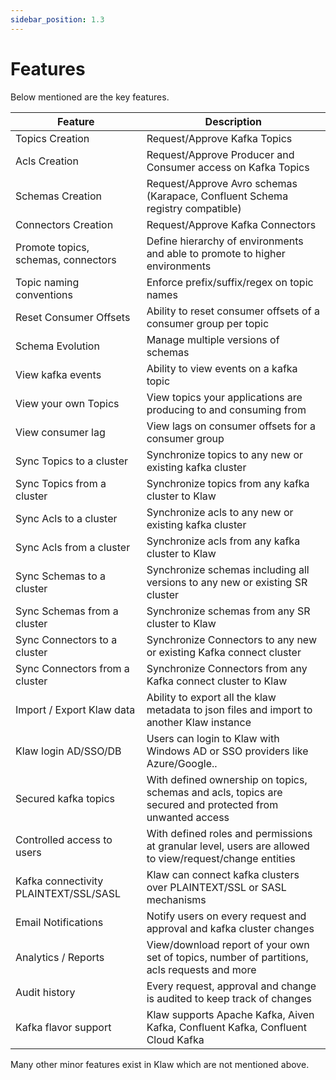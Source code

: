 ```yaml
---
sidebar_position: 1.3
---
```


# Features

Below mentioned are the key features.

| Feature                               | Description                                                                                               |
|---------------------------------------|-----------------------------------------------------------------------------------------------------------|
| Topics Creation                       | Request/Approve Kafka Topics                                                                              |
| Acls Creation                         | Request/Approve Producer and Consumer access on Kafka Topics                                              |
| Schemas Creation                      | Request/Approve Avro schemas (Karapace, Confluent Schema registry compatible)                             |
| Connectors Creation                   | Request/Approve Kafka Connectors                                                                          |
| Promote topics, schemas, connectors   | Define hierarchy of environments and able to promote to higher environments                               |
| Topic naming conventions              | Enforce prefix/suffix/regex on topic names                                                                |
| Reset Consumer Offsets                | Ability to reset consumer offsets of a consumer group per topic                                           |
| Schema Evolution                      | Manage multiple versions of schemas                                                                       |
| View kafka events                     | Ability to view events on a kafka topic                                                                   |
| View your own Topics                  | View topics your applications are producing to and consuming from                                         |
| View consumer lag                     | View lags on consumer offsets for a consumer group                                                        |
| Sync Topics to a cluster              | Synchronize topics to any new or existing kafka cluster                                                   |
| Sync Topics from a cluster            | Synchronize topics from any kafka cluster to Klaw                                                         |
| Sync Acls to a cluster                | Synchronize acls to any new or existing kafka cluster                                                     |
| Sync Acls from a cluster              | Synchronize acls from any kafka cluster to Klaw                                                           |
| Sync Schemas to a cluster             | Synchronize schemas including all versions to any new or existing SR cluster                              |
| Sync Schemas from a cluster           | Synchronize schemas from any SR cluster to Klaw                                                           |
| Sync Connectors to a cluster          | Synchronize Connectors to any new or existing Kafka connect cluster                                       |
| Sync Connectors from a cluster        | Synchronize Connectors from any Kafka connect cluster to Klaw                                             |
| Import / Export Klaw data             | Ability to export all the klaw metadata to json files and import to another Klaw instance                 | 
| Klaw login AD/SSO/DB                  | Users can login to Klaw with Windows AD or SSO providers like Azure/Google..                              |
| Secured kafka topics                  | With defined ownership on topics, schemas and acls, topics are secured and protected from unwanted access |
| Controlled access to users            | With defined roles and permissions at granular level, users are allowed to view/request/change entities   |
| Kafka connectivity PLAINTEXT/SSL/SASL | Klaw can connect kafka clusters over PLAINTEXT/SSL or SASL mechanisms                                     |
| Email Notifications                   | Notify users on every request and approval and kafka cluster changes                                      |
| Analytics / Reports                   | View/download report of your own set of topics, number of partitions, acls requests and more              |
| Audit history                         | Every request, approval and change is audited to keep track of changes                                    |
| Kafka flavor support                  | Klaw supports Apache Kafka, Aiven Kafka, Confluent Kafka, Confluent Cloud Kafka                           | 

Many other minor features exist in Klaw which are not mentioned above.